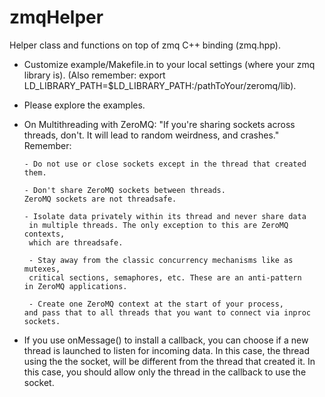 zmqHelper
=========

Helper class and functions on top of zmq C++ binding (zmq.hpp).

* Customize example/Makefile.in to your local settings (where your zmq library is).
(Also remember: export
LD_LIBRARY_PATH=$LD_LIBRARY_PATH:/pathToYour/zeromq/lib).

* Please explore the examples.

* On Multithreading with ZeroMQ: "If you're sharing sockets across threads, don't. It
will lead to random weirdness, and crashes." Remember: 
 
      - Do not use or close sockets except in the thread that created them.

      - Don't share ZeroMQ sockets between threads. 
      ZeroMQ sockets are not threadsafe. 

      - Isolate data privately within its thread and never share data 
       in multiple threads. The only exception to this are ZeroMQ contexts, 
       which are threadsafe.

       - Stay away from the classic concurrency mechanisms like as mutexes, 
       critical sections, semaphores, etc. These are an anti-pattern 
      in ZeroMQ applications.
 
       - Create one ZeroMQ context at the start of your process, 
      and pass that to all threads that you want to connect via inproc sockets.

* If you use onMessage() to install a callback, you can choose
if a new thread is launched to listen for incoming data.  In this case,
the thread using the the socket, will be different from the thread that created it.
In this case, you should allow only the thread in the callback to use the socket.


```cpp
```

